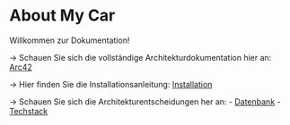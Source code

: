 # About My Car

Willkommen zur Dokumentation!

→ Schauen Sie sich die vollständige Architekturdokumentation hier an: [Arc42](arc42.md)

→ Hier finden Sie die Installationsanleitung: [Installation](install.md)

→ Schauen Sie sich die Architekturentscheidungen her an: 
    - [Datenbank](adrs/database-adr.md)
    - [Techstack](adrs/techstack-adr.md)